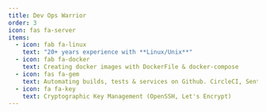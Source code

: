 ```yaml
---
title: Dev Ops Warrior
order: 3
icon: fas fa-server
items:
  - icon: fab fa-linux
    text: "20+ years experience with **Linux/Unix**"
  - icon: fab fa-docker
    text: Creating docker images with DockerFile & docker-compose
  - icon: fas fa-gem
    text: Automating builds, tests & services on Github. CircleCI, Sentry, CodeCov, CodeComplete
  - icon: fa fa-key
    text: Cryptographic Key Management (OpenSSH, Let's Encrypt)
---
```

